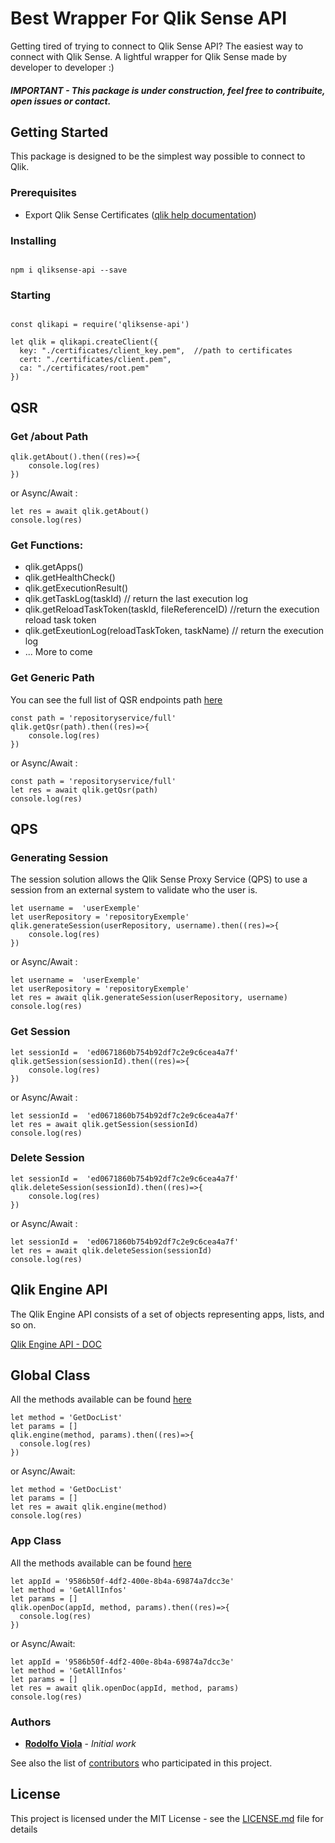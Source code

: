 # Best Wrapper For Qlik Sense API


Getting tired of trying to connect to Qlik Sense API? The easiest way to connect with Qlik Sense. A lightful wrapper for Qlik Sense made by developer to developer :)

##### IMPORTANT -  This package is under construction, feel free to contribuite, open issues or contact.


## Getting Started

This package is designed to be the simplest way possible to connect to Qlik.
### Prerequisites

* Export Qlik Sense Certificates ([qlik help documentation](https://help.qlik.com/en-US/sense/June2018/Subsystems/ManagementConsole/Content/export-certificates.htm))


### Installing
```

npm i qliksense-api --save

```


### Starting

```

const qlikapi = require('qliksense-api')

let qlik = qlikapi.createClient({
  key: "./certificates/client_key.pem",  //path to certificates
  cert: "./certificates/client.pem",
  ca: "./certificates/root.pem"
})

```

## QSR

### Get /about Path

```
qlik.getAbout().then((res)=>{
    console.log(res)
})
```
or Async/Await :

```
let res = await qlik.getAbout()
console.log(res)
```

### Get Functions:

* qlik.getApps()
* qlik.getHealthCheck()
* qlik.getExecutionResult()
* qlik.getTaskLog(taskId) // return the last execution log
* qlik.getReloadTaskToken(taskId, fileReferenceID) //return the execution reload task token
* qlik.getExeutionLog(reloadTaskToken, taskName) // return the execution log
* ... More to come

### Get Generic Path

You can see the full list of QSR endpoints path [here](https://help.qlik.com/en-US/sense-developer/June2018/apis/repositoryserviceapi/index.html)

```
const path = 'repositoryservice/full'
qlik.getQsr(path).then((res)=>{
    console.log(res)
})
```
or Async/Await :

```
const path = 'repositoryservice/full'
let res = await qlik.getQsr(path)
console.log(res)
```

## QPS

### Generating Session
The session solution allows the Qlik Sense Proxy Service (QPS) to use a session from an external system to validate who the user is.

```
let username =  'userExemple'
let userRepository = 'repositoryExemple'
qlik.generateSession(userRepository, username).then((res)=>{
    console.log(res)
})
```
or Async/Await :

```
let username =  'userExemple'
let userRepository = 'repositoryExemple'
let res = await qlik.generateSession(userRepository, username)
console.log(res)
```

### Get Session

```
let sessionId =  'ed0671860b754b92df7c2e9c6cea4a7f'
qlik.getSession(sessionId).then((res)=>{
    console.log(res)
})
```
or Async/Await :

```
let sessionId =  'ed0671860b754b92df7c2e9c6cea4a7f'
let res = await qlik.getSession(sessionId)
console.log(res)
```

### Delete Session

```
let sessionId =  'ed0671860b754b92df7c2e9c6cea4a7f'
qlik.deleteSession(sessionId).then((res)=>{
    console.log(res)
})
```
or Async/Await :

```
let sessionId =  'ed0671860b754b92df7c2e9c6cea4a7f'
let res = await qlik.deleteSession(sessionId)
console.log(res)
```

## Qlik Engine API
The Qlik Engine API consists of a set of objects representing apps, lists, and so on.

[Qlik Engine API - DOC](https://help.qlik.com/en-US/sense-developer/June2018/Subsystems/EngineAPI/Content/introducing-engine-API.htm)

## Global Class
All the methods available can be found [here](https://help.qlik.com/en-US/sense-developer/June2018/apis/EngineAPI/services-Global-AbortAll.html)

```
let method = 'GetDocList'
let params = []
qlik.engine(method, params).then((res)=>{
  console.log(res)
})
```

or Async/Await:

```
let method = 'GetDocList'
let params = []
let res = await qlik.engine(method)
console.log(res)
```

### App Class
All the methods available can be found [here](https://help.qlik.com/en-US/sense-developer/November2017/Subsystems/EngineAPI/Content/Classes/AppClass/App-class-AbortModal-method.htm)

```
let appId = '9586b50f-4df2-400e-8b4a-69874a7dcc3e'
let method = 'GetAllInfos'
let params = []
qlik.openDoc(appId, method, params).then((res)=>{
  console.log(res)
})
```

or Async/Await:

```
let appId = '9586b50f-4df2-400e-8b4a-69874a7dcc3e'
let method = 'GetAllInfos'
let params = []
let res = await qlik.openDoc(appId, method, params)
console.log(res)
```


### Authors

* [**Rodolfo Viola**](https://github.com/rodolfoviolac) - *Initial work*

See also the list of [contributors](https://github.com/qmoni/qliksense-api/graphs/contributors) who participated in this project.

## License

This project is licensed under the MIT License - see the [LICENSE.md](LICENSE.md) file for details
